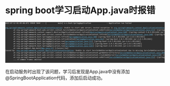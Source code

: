 # spring boot学习启动App.java时报错

![avatar](../images/2019-07-12/2019-07-12-1.png)

在启动服务时出现了该问题，学习后发现是App.java中没有添加 @SpringBootApplication代码，添加后启动成功。